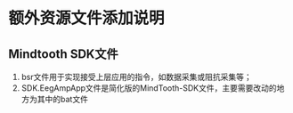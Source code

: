 # 额外资源文件添加说明
## Mindtooth SDK文件
1. bsr文件用于实现接受上层应用的指令，如数据采集或阻抗采集等；
2. SDK.EegAmpApp文件是简化版的MindTooth-SDK文件，主要需要改动的地方为其中的bat文件